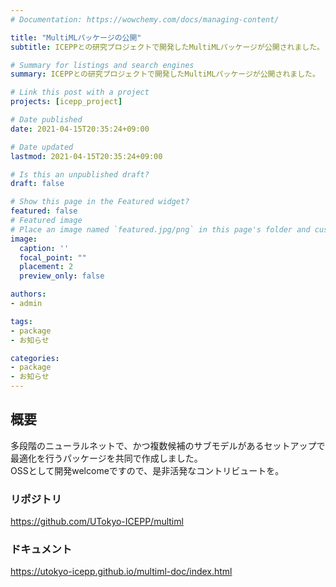 ```yaml
---
# Documentation: https://wowchemy.com/docs/managing-content/

title: "MultiMLパッケージの公開"
subtitle: ICEPPとの研究プロジェクトで開発したMultiMLパッケージが公開されました。

# Summary for listings and search engines
summary: ICEPPとの研究プロジェクトで開発したMultiMLパッケージが公開されました。

# Link this post with a project
projects: [icepp_project]

# Date published
date: 2021-04-15T20:35:24+09:00

# Date updated
lastmod: 2021-04-15T20:35:24+09:00

# Is this an unpublished draft?
draft: false

# Show this page in the Featured widget?
featured: false
# Featured image
# Place an image named `featured.jpg/png` in this page's folder and customize its options here.
image:
  caption: ''
  focal_point: ""
  placement: 2
  preview_only: false

authors:
- admin

tags:
- package
- お知らせ

categories:
- package
- お知らせ
---
```


## 概要
多段階のニューラルネットで、かつ複数候補のサブモデルがあるセットアップで最適化を行うパッケージを共同で作成しました。  
OSSとして開発welcomeですので、是非活発なコントリビュートを。

### リポジトリ
https://github.com/UTokyo-ICEPP/multiml

### ドキュメント
https://utokyo-icepp.github.io/multiml-doc/index.html
